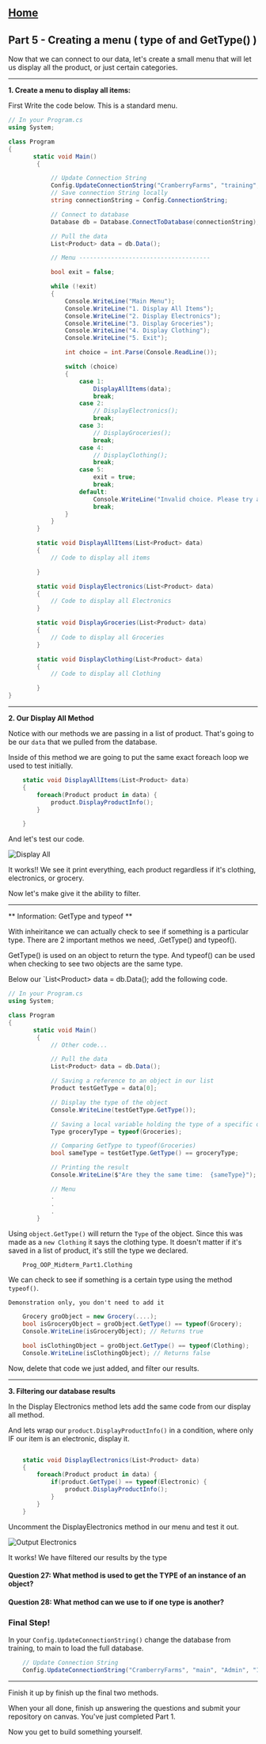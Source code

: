 ﻿## [Home](../README.md)

## Part 5 - Creating a menu ( type of and GetType() )

Now that we can connect to our data, let's create a small menu that will let us display all the product, or just certain categories.

 ---

**1. Create a menu to display all items:**

First Write the code below. This is a standard menu.

```csharp
// In your Program.cs
using System;

class Program
{
       static void Main()
        {

            // Update Connection String
            Config.UpdateConnectionString("CramberryFarms", "training", "Admin", "1234");
            // Save connection String locally
            string connectionString = Config.ConnectionString;

            // Connect to database
            Database db = Database.ConnectToDatabase(connectionString);

            // Pull the data
            List<Product> data = db.Data();

            // Menu -------------------------------------

            bool exit = false;

            while (!exit)
            {
                Console.WriteLine("Main Menu");
                Console.WriteLine("1. Display All Items");
                Console.WriteLine("2. Display Electronics");
                Console.WriteLine("3. Display Groceries");
                Console.WriteLine("4. Display Clothing");
                Console.WriteLine("5. Exit");

                int choice = int.Parse(Console.ReadLine());

                switch (choice)
                {
                    case 1:
                        DisplayAllItems(data);
                        break;
                    case 2:
                        // DisplayElectronics();
                        break;
                    case 3:
                        // DisplayGroceries();
                        break;
                    case 4:
                        // DisplayClothing();
                        break;
                    case 5:
                        exit = true;
                        break;
                    default:
                        Console.WriteLine("Invalid choice. Please try again.");
                        break;
                }
            }
        }

        static void DisplayAllItems(List<Product> data)
        {
            // Code to display all items

        }

        static void DisplayElectronics(List<Product> data)
        {
            // Code to display all Electronics
        }

        static void DisplayGroceries(List<Product> data)
        {
            // Code to display all Groceries
        }

        static void DisplayClothing(List<Product> data)
        {
            // Code to display all Clothing

        }
}
```

--- 

**2. Our Display All Method**

Notice with our methods we are passing in a list of product. That's going to be our `data` that we pulled from the database.

Inside of this method we are going to put the same exact foreach loop we used to test initially.

```csharp
    static void DisplayAllItems(List<Product> data)
    {
        foreach(Product product in data) {
            product.DisplayProductInfo();
        }

    }
```

And let's test our code.

![Display All](Images/DisplayAll.png)

It works!! We see it print everything, each product regardless if it's clothing, electronics, or grocery.

Now let's make give it the ability to filter.

---

** Information: GetType and typeof **

With inheiritance we can actually check to see if something is a particular type. There are 2 important methos we need, .GetType() and typeof().

GetType() is used on an object to return the type. And typeof() can be used when checking to see two objects are the same type.

Below our `List\<Product\> data = db.Data(); add the following code.

```csharp
// In your Program.cs
using System;

class Program
{
       static void Main()
        {
            // Other code...

            // Pull the data
            List<Product> data = db.Data();

            // Saving a reference to an object in our list
            Product testGetType = data[0];

            // Display the type of the object
            Console.WriteLine(testGetType.GetType());

            // Saving a local variable holding the type of a specific object, here groceries.
            Type groceryType = typeof(Groceries);

            // Comparing GetType to typeof(Groceries)
            bool sameType = testGetType.GetType() == groceryType;

            // Printing the result
            Console.WriteLine($"Are they the same time:  {sameType}");

            // Menu
            .
            .
            .
        }
```

Using `object.GetType()` will return the `Type` of the object. Since this was made as a `new Clothing` it says the clothing type. It doesn't matter if it's saved in a list of product, it's still the type we declared.

```console
    Prog_OOP_Midterm_Part1.Clothing
```

We can check to see if something is a certain type using the method `typeof()`.

`Demonstration only, you don't need to add it`
```csharp
    Grocery groObject = new Grocery(....);
    bool isGroceryObject = groObject.GetType() == typeof(Grocery);
    Console.WriteLine(isGroceryObject); // Returns true

    bool isClothingObject = groObject.GetType() == typeof(Clothing);
    Console.WriteLine(isClothingObject); // Returns false
```


Now, delete that code we just added, and filter our results.

---

**3. Filtering our database results**

In the Display Electronics method lets add the same code from our display all method.

And lets wrap our `product.DisplayProductInfo()` in a condition, where only IF our item is an electronic, display it.

```csharp

    static void DisplayElectronics(List<Product> data)
    {
        foreach(Product product in data) {
            if(product.GetType() == typeof(Electronic) {
                product.DisplayProductInfo();
            }
        }
    }
```

Uncomment the DisplayElectronics method in our menu and test it out.

![Output Electronics](Images/OutputElectronics.png)

It works! We have filtered our results by the type

#### Question 27: What method is used to get the TYPE of an instance of an object?
#### Question 28: What method can we use to if one type is another?

### Final Step!

In your `Config.UpdateConnectionString()` change the database from training, to main to load the full database.

```csharp
    // Update Connection String
    Config.UpdateConnectionString("CramberryFarms", "main", "Admin", "1234");
```

---

Finish it up by finish up the final two methods.

When your all done, finish up answering the questions and submit your repository on canvas. You've just completed Part 1.

Now you get to build something yourself.

